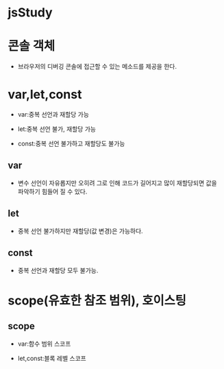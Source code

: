 # jsStudy

# 콘솔 객체

-   브라우저의 디버깅 콘솔에 접근할 수 있는 메소드를 제공을 한다.

# var,let,const

-   var:중복 선언과 재할당 가능

-   let:중복 선언 불가, 재할당 가능

-   const:중복 선언 불가하고 재할당도 불가능

## var

-   변수 선언이 자유롭지만 오히려 그로 인해 코드가 길어지고 많이 재할당되면 값을 파악하기 힘들어 질 수 있다.

## let

-   중복 선언 불가하지만 재할당(값 변경)은 가능하다.

## const

-   중복 선언과 재할당 모두 불가능.

# scope(유효한 참조 범위), 호이스팅

## scope

-   var:함수 범위 스코프

-   let,const:블록 레벨 스코프
